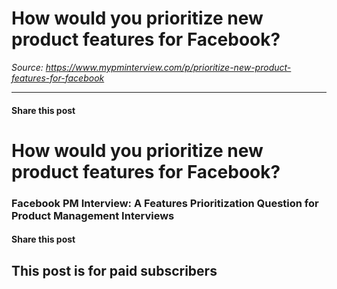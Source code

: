 # How would you prioritize new product features for Facebook?

*Source: https://www.mypminterview.com/p/prioritize-new-product-features-for-facebook*

---

#### Share this post

# How would you prioritize new product features for Facebook?

### Facebook PM Interview: A Features Prioritization Question for Product Management Interviews

#### Share this post

## This post is for paid subscribers

